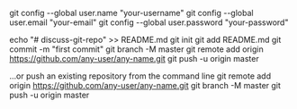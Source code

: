 git config --global user.name "your-username"
git config --global user.email "your-email"
git config --global user.password "your-password"


echo "# discuss-git-repo" >> README.md
git init
git add README.md
git commit -m "first commit"
git branch -M master
git remote add origin https://github.com/any-user/any-name.git
git push -u origin master

…or push an existing repository from the command line
git remote add origin https://github.com/any-user/any-name.git
git branch -M master
git push -u origin master

